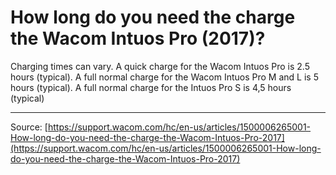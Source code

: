 # How long do you need the charge the Wacom Intuos Pro (2017)?

Charging times can vary. A quick charge for the Wacom Intuos Pro is 2.5 hours (typical). A full normal charge for the Wacom Intuos Pro M and L is 5 hours (typical). A full normal charge for the Intuos Pro S is 4,5 hours (typical)

---
Source: [https://support.wacom.com/hc/en-us/articles/1500006265001-How-long-do-you-need-the-charge-the-Wacom-Intuos-Pro-2017](https://support.wacom.com/hc/en-us/articles/1500006265001-How-long-do-you-need-the-charge-the-Wacom-Intuos-Pro-2017)
